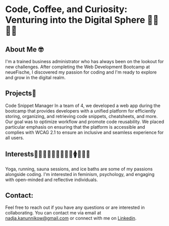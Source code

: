 # Code, Coffee, and Curiosity: <br>Venturing into the Digital Sphere 🌱🌿🌳🚀

## About Me 🤓
I'm a trained business administrator who has always been on the lookout for new challenges. After completing the Web Development Bootcamp at neueFische, I discovered my passion for coding and I'm ready to explore and grow in the digital realm.

## Projects🧐
Code Snippet Manager
In a team of 4, we developed a web app during the bootcamp that provides developers with a unified platform for efficiently storing, organizing, and retrieving code snippets, cheatsheets, and more. Our goal was to optimize workflow and promote code reusability. We placed particular emphasis on ensuring that the platform is accessible and complies with WCAG 2.1 to ensure an inclusive and seamless experience for all users.

## Interests🧘‍♀️🏃‍♀️🧖‍♀️🥶👩‍💻🚺🧠🤝👥
Yoga, running, sauna sessions, and ice baths are some of my passions alongside coding. I'm interested in feminism, psychology, and engaging with open-minded and reflective individuals.

## Contact:
Feel free to reach out if you have any questions or are interested in collaborating. You can contact me via email at [nadja.kanunnikow@gmail.com](mailto:nadja.kanunnikow@gmail.com) or connect with me on [Linkedin](www.linkedin.com/in/kanunnikow).
  
